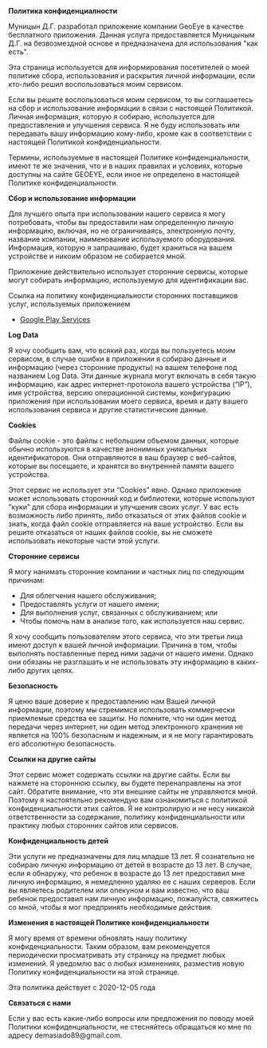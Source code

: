 <!DOCTYPE html>
<html>
<head>
    <meta charset='utf-8'>
    <meta name='viewport' content='width=device-width'>    
</head>
<body>
<strong>Политика конфиденциалности</strong>
<p>
    Муницын Д.Г. разработал приложение компании GeoEye в качестве бесплатного приложения. Данная
    услуга предоставляется Муницыным Д.Г. на безвозмездной основе и предназначена для
    использования "как есть".
</p>
<p>
    Эта страница используется для информирования посетителей о моей политике сбора, использования и
    раскрытия личной информации, если кто-либо решил воспользоваться моим сервисом.
</p>
<p>
    Если вы решите воспользоваться моим сервисом, то вы соглашаетесь на сбор и использование
    информации в связи с настоящей Политикой. Личная информация, которую я собираю, используется для
    предоставления и улучшения сервиса. Я не буду использовать или передавать вашу информацию
    кому-либо, кроме как в соответствии с настоящей Политикой конфиденциальности.
</p>
<p>
    Термины, используемые в настоящей Политике конфиденциальности, имеют те же значения, что и в
    наших правилах и условиях, которые доступны на сайте GEOEYE, если иное не определено в настоящей
    Политике конфиденциальности.
</p>
<p><strong>Сбор и использование информации</strong></p>
<p>
    Для лучшего опыта при использовании нашего сервиса я могу потребовать, чтобы вы предоставили нам
    определенную личную информацию, включая, но не ограничиваясь, электронную почту, название
    компании, наименование используемого оборудования. Информация,
    которую я запрашиваю, будет храниться на вашем устройстве и никоим образом не собирается мной.
</p>
<div><p>
    Приложение действительно использует сторонние сервисы, которые могут собирать информацию,
    используемую для идентификации вас.
</p>
    <p>
        Ссылка на политику конфиденциальности сторонних поставщиков услуг, используемых приложением
    </p>
    <ul>
        <li><a href="https://www.google.com/policies/privacy/" target="_blank"
               rel="noopener noreferrer">Google Play Services</a></li><!----><!----><!----><!---->
        <!----><!----><!----><!----><!----><!----><!----><!----><!----><!----><!----><!----><!---->
        <!----><!----><!----><!----><!----><!----><!----></ul>
</div>
<p><strong>Log Data</strong></p>
<p>
    Я хочу сообщить вам, что всякий раз, когда вы пользуетесь моим сервисом, в случае ошибки в
    приложении я собираю данные и информацию (через сторонние продукты) на вашем телефоне под
    названием Log Data. Эти данные журнала могут включать в себя такую информацию, как адрес
    интернет-протокола вашего устройства (“IP”), имя устройства, версию операционной системы,
    конфигурацию приложения при использовании моего сервиса, время и дату вашего использования
    сервиса и другие статистические данные.
</p>
<p><strong>Cookies</strong></p>
<p>
    Файлы cookie - это файлы с небольшим объемом данных, которые обычно используются в качестве
    анонимных уникальных идентификаторов. Они отправляются в ваш браузер с веб-сайтов, которые вы
    посещаете, и хранятся во внутренней памяти вашего устройства.
</p>
<p>
    Этот сервис не использует эти “Cookies” явно. Однако приложение может использовать сторонний код
    и
    библиотеки, которые используют “куки” для сбора информации и улучшения своих услуг. У вас есть
    возможность либо принять, либо отказаться от этих файлов cookie и знать, когда файл cookie
    отправляется на ваше устройство. Если вы решите отказаться от наших файлов cookie, вы не сможете
    использовать некоторые части этой услуги.
</p>
<p><strong>Сторонние сервисы</strong></p>
<p>
    Я могу нанимать сторонние компании и частных лиц по следующим причинам:
</p>
<ul>
    <li>Для облегчения нашего обслуживания;</li>
    <li>Предоставлять услуги от нашего имени;</li>
    <li>Для выполнения услуг, связанных с обслуживанием; или</li>
    <li>Чтобы помочь нам в анализе того, как используется наш сервис.</li>
</ul>
<p>
    Я хочу сообщить пользователям этого сервиса, что эти третьи лица имеют доступ к вашей личной
    информации. Причина в том, чтобы выполнять поставленные перед ними задачи от нашего имени.
    Однако они обязаны не разглашать и не использовать эту информацию в каких-либо других целях.
</p>
<p><strong>Безопасность</strong></p>
<p>
    Я ценю ваше доверие к предоставлению нам Вашей личной информации, поэтому мы стремимся
    использовать коммерчески приемлемые средства ее защиты. Но помните, что ни один метод передачи
    через интернет, ни один метод электронного хранения не является на 100% безопасным и надежным, и
    я не могу гарантировать его абсолютную безопасность.
</p>
<p><strong>Ссылки на другие сайты</strong></p>
<p>
    Этот сервис может содержать ссылки на другие сайты. Если вы нажмете на стороннюю ссылку, вы
    будете перенаправлены на этот сайт. Обратите внимание, что эти внешние сайты не управляются
    мной. Поэтому я настоятельно рекомендую вам ознакомиться с политикой конфиденциальности этих
    сайтов. Я не контролирую и не несу никакой ответственности за содержание, политику
    конфиденциальности или практику любых сторонних сайтов или сервисов.
</p>
<p><strong>Конфиденциальность детей</strong></p>
<p>
    Эти услуги не предназначены для лиц младше 13 лет. Я сознательно не собираю личную информацию от
    детей в возрасте до 13 лет. В случае, если я обнаружу, что ребенок в возрасте до 13 лет
    предоставил мне личную информацию, я немедленно удаляю ее с наших серверов. Если вы являетесь
    родителем или опекуном и вам известно, что ваш ребенок предоставил нам личную информацию,
    пожалуйста, свяжитесь со мной, чтобы я мог предпринять необходимые действия.
</p>
<p><strong>Изменения в настоящей Политике конфиденциальности</strong></p>
<p>
    Я могу время от времени обновлять нашу политику конфиденциальности. Таким образом, вам
    рекомендуется периодически просматривать эту страницу на предмет любых изменений. Я уведомлю вас
    о любых изменениях, разместив новую Политику конфиденциальности на этой странице.
</p>
<p>Эта политика действует с 2020-12-05 года</p>
<p><strong>Связаться с нами</strong></p>
<p>
    Если у вас есть какие-либо вопросы или предложения по поводу моей Политики конфиденциальности,
    не стесняйтесь обращаться ко мне по адресу demasiado89@gmail.com.
</p>
</body>
</html>
      
